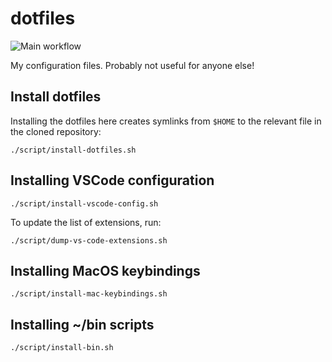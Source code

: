 # dotfiles

![Main workflow](https://github.com/snim2/dotfiles/actions/workflows/main.yml/badge.svg)


My configuration files. Probably not useful for anyone else!

## Install dotfiles

Installing the dotfiles here creates symlinks from `$HOME` to the relevant file in the cloned repository:

```shell
./script/install-dotfiles.sh
```

## Installing VSCode configuration

```shell
./script/install-vscode-config.sh
```

To update the list of extensions, run:

```script
./script/dump-vs-code-extensions.sh
```

## Installing MacOS keybindings

```shell
./script/install-mac-keybindings.sh
```

## Installing ~/bin scripts

```shell
./script/install-bin.sh
```
